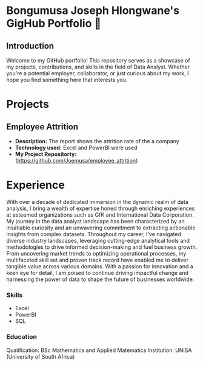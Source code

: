 # Bongumusa Joseph Hlongwane's GigHub Portfolio 👋
## Introduction
Welcome to my GitHub portfolio! This repository serves as a showcase of my projects, contributions, and skills in the field of Data Analyst. Whether you're a potential employer, collaborator, or just curious about my work, I hope you find something here that interests you.

# Projects
## Employee Attrition
- **Description:** The report shows the attrition rate of the a company
- **Technology used:** Excel and PowerBI were used
- **My Project Repositorty:** (https://github.com/Joemusa/employee_attrition)
  
# Experience
With over a decade of dedicated immersion in the dynamic realm of data analysis, I bring a wealth of expertise honed through enriching experiences at esteemed organizations such as GfK and International Data Corporation. My journey in the data analyst landscape has been characterized by an insatiable curiosity and an unwavering commitment to extracting actionable insights from complex datasets. Throughout my career, I've navigated diverse industry landscapes, leveraging cutting-edge analytical tools and methodologies to drive informed decision-making and fuel business growth. From uncovering market trends to optimizing operational processes, my multifaceted skill set and proven track record have enabled me to deliver tangible value across various domains. With a passion for innovation and a keen eye for detail, I am poised to continue driving impactful change and harnessing the power of data to shape the future of businesses worldwide.

### Skills
* Excel
* PowerBI
* SQL
### Education
Qualification: BSc Mathematics and Applied Matematics
Institution: UNISA (University of South Africa)




